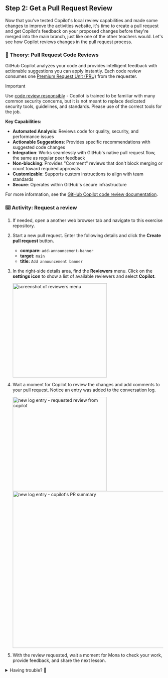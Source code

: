 ## Step 2: Get a Pull Request Review

Now that you've tested Copilot's local review capabilities and made some changes to improve the activities website, it's time to create a pull request and get Copilot's feedback on your proposed changes before they're merged into the main branch, just like one of the other teachers would. Let's see how Copilot reviews changes in the pull request process.

### 📖 Theory: Pull Request Code Reviews

GitHub Copilot analyzes your code and provides intelligent feedback with actionable suggestions you can apply instantly. Each code review consumes one [Premium Request Unit (PRU)](https://docs.github.com/en/copilot/concepts/billing/copilot-requests) from the requester.

> [!IMPORTANT]
> Use [code review responsibly](https://docs.github.com/en/copilot/responsible-use/code-review) - Copilot is trained to be familiar with many common security concerns, but it is not meant to replace dedicated security tools, guidelines, and standards. Please use of the correct tools for the job.

**Key Capabilities:**

- **Automated Analysis**: Reviews code for quality, security, and performance issues
- **Actionable Suggestions**: Provides specific recommendations with suggested code changes
- **Integration**: Works seamlessly with GitHub's native pull request flow, the same as regular peer feedback
- **Non-blocking**: Provides "Comment" reviews that don't block merging or count toward required approvals
- **Customizable**: Supports custom instructions to align with team standards
- **Secure**: Operates within GitHub's secure infrastructure

For more information, see the [GitHub Copilot code review documentation](https://docs.github.com/en/copilot/how-tos/use-copilot-agents/request-a-code-review).

### ⌨️ Activity: Request a review

1. If needed, open a another web browser tab and navigate to this exercise repository.

1. Start a new pull request. Enter the following details and click the **Create pull request** button.

   - **compare:** `add-announcement-banner`
   - **target:** `main`
   - **title:** `Add announcement banner`

1. In the right-side details area, find the **Reviewers** menu. Click on the **settings icon** to show a list of available reviewers and select **Copilot**.

   <img width="300" alt="screenshot of reviewers menu" src="https://github.com/user-attachments/assets/0f9f2e86-51b7-4542-82a1-afb6a22ab3ca"/>

1. Wait a moment for Copilot to review the changes and add comments to your pull request. Notice an entry was added to the conversation log.

   <img width="300" alt="new log entry - requested review from copilot" src="https://github.com/user-attachments/assets/3e522bda-e68e-4469-93f4-a7ad103cca97"/>

   <img width="500" alt="new log entry - copilot's PR summary" src="https://github.com/user-attachments/assets/0a870950-560e-4df8-80d5-2b93f1be99ab"/>

1. With the review requested, wait a moment for Mona to check your work, provide feedback, and share the next lesson.

<details>
<summary>Having trouble? 🤷</summary><br/>

- If Copilot doesn't appear in the reviewers list, ensure your repository has Copilot enabled
- If Copilot doesn't appear in the reviewers list, check your subscription plan. It is not available for free tier.
- Sometimes reviews take a minute or two to complete.

</details>
